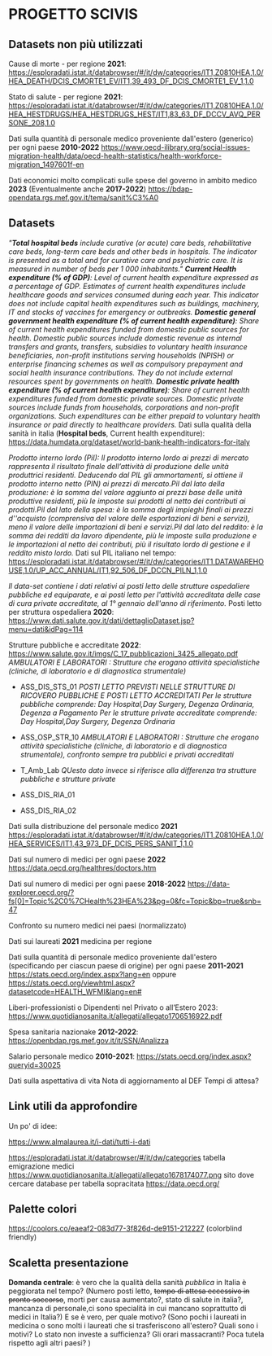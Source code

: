 # PROGETTO SCIVIS

## Datasets non più utilizzati

Cause di morte - per regione **2021**:
https://esploradati.istat.it/databrowser/#/it/dw/categories/IT1,Z0810HEA,1.0/HEA_DEATH/DCIS_CMORTE1_EV/IT1,39_493_DF_DCIS_CMORTE1_EV_1,1.0

Stato di salute - per regione **2021**:
https://esploradati.istat.it/databrowser/#/it/dw/categories/IT1,Z0810HEA,1.0/HEA_HESTDRUGS/HEA_HESTDRUGS_HEST/IT1,83_63_DF_DCCV_AVQ_PERSONE_208,1.0

Dati sulla quantità di personale medico proveniente dall'estero (generico) per ogni paese **2010-2022**
https://www.oecd-ilibrary.org/social-issues-migration-health/data/oecd-health-statistics/health-workforce-migration_1497601f-en

Dati economici molto complicati sulle spese del governo in ambito medico **2023**
(Eventualmente anche **2017-2022**)
https://bdap-opendata.rgs.mef.gov.it/tema/sanit%C3%A0

## Datasets

*"**Total hospital beds** include curative (or acute) care beds, rehabilitative care beds, long-term care beds and other beds in hospitals. The indicator is presented as a total and for curative care and psychiatric care. It is measured in number of beds per 1 000 inhabitants."*
***Current Health expenditure (% of GDP)**:
Level of current health expenditure expressed as a percentage of GDP. Estimates of current health expenditures include healthcare goods and services consumed during each year. This indicator does not include capital health expenditures such as buildings, machinery, IT and stocks of vaccines for emergency or outbreaks.
**Domestic general government health expenditure (% of current health expenditure)**:
Share of current health expenditures funded from domestic public sources for health. Domestic public sources include domestic revenue as internal transfers and grants, transfers, subsidies to voluntary health insurance beneficiaries, non-profit institutions serving households (NPISH) or enterprise financing schemes as well as compulsory prepayment and social health insurance contributions. They do not include external resources spent by governments on health.
**Domestic private health expenditure (% of current health expenditure)**:
Share of current health expenditures funded from domestic private sources. Domestic private sources include funds from households, corporations and non-profit organizations. Such expenditures can be either prepaid to voluntary health insurance or paid directly to healthcare providers.*
Dati sulla qualità della sanità in italia (**Hospital beds**, Current health expenditure):
https://data.humdata.org/dataset/world-bank-health-indicators-for-italy


*Prodotto interno lordo (Pil): Il prodotto interno lordo ai prezzi di mercato rappresenta il risultato finale dell’attività di produzione delle unità produttrici residenti. Deducendo dal PIL gli ammortamenti, si ottiene il prodotto interno netto (PIN) ai prezzi di mercato.Pil dal lato della produzione: è la somma del valore aggiunto ai prezzi base delle unità produttive residenti, più le imposte sui prodotti al netto dei contributi ai prodotti.Pil dal lato della spesa: è la somma degli impieghi finali ai prezzi d''acquisto (comprensiva del valore delle esportazioni di beni e servizi), meno il valore delle importazioni di beni e servizi.Pil dal lato del reddito: è la somma dei redditi da lavoro dipendente, più le imposte sulla produzione e le importazioni al netto dei contributi, più il risultato lordo di gestione e il reddito misto lordo.*
Dati sul PIL italiano nel tempo:
https://esploradati.istat.it/databrowser/#/it/dw/categories/IT1,DATAWAREHOUSE,1.0/UP_ACC_ANNUAL/IT1,92_506_DF_DCCN_PILN_1,1.0

*Il data-set contiene i dati relativi ai posti letto delle strutture ospedaliere pubbliche ed equiparate, e ai posti letto per l'attività accreditata delle case di cura private accreditate, al 1° gennaio dell'anno di riferimento.*
Posti letto per struttura ospedaliera **2020**:
https://www.dati.salute.gov.it/dati/dettaglioDataset.jsp?menu=dati&idPag=114

Strutture pubbliche e accreditate **2022**:
https://www.salute.gov.it/imgs/C_17_pubblicazioni_3425_allegato.pdf
*AMBULATORI E LABORATORI : Strutture che erogano attività specialistiche (cliniche, di laboratorio e di diagnostica strumentale)*
- ASS_DIS_STS_01
*POSTI LETTO PREVISTI NELLE STRUTTURE DI RICOVERO PUBBLICHE E POSTI LETTO ACCREDITATI
Per le strutture pubbliche comprende: Day Hospital,Day Surgery, Degenza Ordinaria, Degenza a Pagamento
Per le strutture private accreditate comprende: Day Hospital,Day Surgery, Degenza Ordinaria*
- ASS_OSP_STR_10
*AMBULATORI E LABORATORI : Strutture che erogano attività specialistiche (cliniche, di laboratorio e di diagnostica strumentale),
confronto sempre tra pubblici e privati accreditati*
- T_Amb_Lab
*QUesto dato invece si riferisce alla differenza tra strutture pubbliche e strutture private*
- ASS_DIS_RIA_01 


- ASS_DIS_RIA_02



Dati sulla distribuzione del personale medico **2021**
https://esploradati.istat.it/databrowser/#/it/dw/categories/IT1,Z0810HEA,1.0/HEA_SERVICES/IT1,43_973_DF_DCIS_PERS_SANIT_1,1.0

Dati sul numero di medici per ogni paese **2022**
https://data.oecd.org/healthres/doctors.htm

Dati sul numero di medici per ogni paese **2018-2022**
https://data-explorer.oecd.org/?fs[0]=Topic%2C0%7CHealth%23HEA%23&pg=0&fc=Topic&bp=true&snb=47

Confronto su numero medici nei paesi (normalizzato)

Dati sui laureati **2021** medicina per regione


Dati sulla quantità di personale medico proveniente dall'estero (specificando per ciascun paese di origine) per ogni paese **2011-2021**
https://stats.oecd.org/index.aspx?lang=en
oppure
https://stats.oecd.org/viewhtml.aspx?datasetcode=HEALTH_WFMI&lang=en#

Liberi-professionisti o Dipendenti nel Privato o all’Estero 2023:
https://www.quotidianosanita.it/allegati/allegato1706516922.pdf

Spesa sanitaria nazionake **2012-2022**:
https://openbdap.rgs.mef.gov.it/it/SSN/Analizza

Salario personale medico **2010-2021**:
https://stats.oecd.org/index.aspx?queryid=30025

Dati sulla aspettativa di vita
Nota di aggiornamento al DEF
Tempi di attesa?

## Link utili da approfondire
Un po' di idee:

https://www.almalaurea.it/i-dati/tutti-i-dati

https://esploradati.istat.it/databrowser/#/it/dw/categories
tabella emigrazione medici
https://www.quotidianosanita.it/allegati/allegato1678174077.png
sito dove cercare database per tabella sopracitata
https://data.oecd.org/


## Palette colori
https://coolors.co/eaeaf2-083d77-3f826d-de9151-212227
(colorblind friendly)

## Scaletta presentazione
**Domanda centrale**: è vero che la qualità della sanità _pubblica_ in Italia è peggiorata nel tempo? 
(Numero posti letto, <del>tempo di attesa eccessivo in pronto soccorso</del>, morti per causa aumentato?, stato di salute in italia?, mancanza di personale,ci sono specialità in cui mancano soprattutto di medici in Italia?)
E se è vero, per quale motivo?
(Sono pochi i laureati in medicina o sono molti i laureati che si trasferiscono all'estero? Quali sono i motivi? Lo stato non investe a sufficienza? Gli orari massacranti? Poca tutela rispetto agli altri paesi? )


